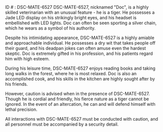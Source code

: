 ID # : DSC-MATE-6527
DSC-MATE-6527, nicknamed "Doc", is a highly skilled veterinarian with an unusual feature - he is a tiger. He possesses a Jade LED display on his strikingly bright eyes, and his headset is embellished with LED lights. Doc can often be seen sporting a silver chain, which he wears as a symbol of his authority.

Despite his intimidating appearance, DSC-MATE-6527 is a highly amiable and approachable individual. He possesses a dry wit that takes people off their guard, and his deadpan jokes can often amuse even the hardest skeptic. Doc is extremely gifted in his profession, and his patients regard him with high esteem.

During his leisure time, DSC-MATE-6527 enjoys reading books and taking long walks in the forest, where he is most relaxed. Doc is also an accomplished cook, and his skills in the kitchen are highly sought after by his friends.

However, caution is advised when in the presence of DSC-MATE-6527. Though he is cordial and friendly, his fierce nature as a tiger cannot be ignored. In the event of an altercation, he can and will defend himself with lethal precision.

All interactions with DSC-MATE-6527 must be conducted with caution, and all personnel must be accompanied by a security detail.